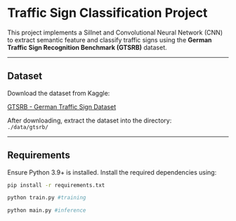 # Traffic Sign Classification Project

This project implements a Sillnet and Convolutional Neural Network (CNN) to extract semantic feature and classify traffic signs using the **German Traffic Sign Recognition Benchmark (GTSRB)** dataset.

---

## Dataset

Download the dataset from Kaggle:

[GTSRB - German Traffic Sign Dataset](https://www.kaggle.com/datasets/meowmeowmeowmeowmeow/gtsrb-german-traffic-sign)

After downloading, extract the dataset into the directory:  
`./data/gtsrb/`

---

## Requirements

Ensure Python 3.9+ is installed. Install the required dependencies using:

```bash
pip install -r requirements.txt

python train.py #training

python main.py #inference
